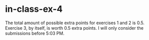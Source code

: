 # in-class-ex-4
The total amount of possible extra points for exercises 1 and 2 is 0.5. Exercise 3, by itself, is worth 0.5 extra points. I will only consider the submissions before 5:03 PM.
